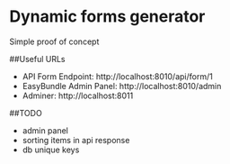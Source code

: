 Dynamic forms generator
========

Simple proof of concept

##Useful URLs
* API Form Endpoint: http://localhost:8010/api/form/1
* EasyBundle Admin Panel: http://localhost:8010/admin
* Adminer: http://localhost:8011

##TODO

* admin panel
* sorting items in api response
* db unique keys

